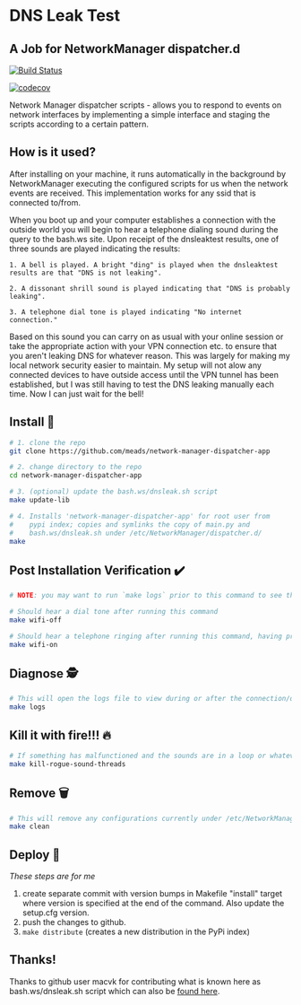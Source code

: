 # DNS Leak Test
## **A Job for NetworkManager dispatcher.d**

[![Build Status](https://travis-ci.com/meads/network-manager-dispatcher-app.svg?branch=main)](https://travis-ci.com/meads/network-manager-dispatcher-app) 

[![codecov](https://codecov.io/gh/meads/network-manager-dispatcher-app/branch/main/graph/badge.svg?sanitize=true)](https://codecov.io/gh/meads/network-manager-dispatcher-app)

Network Manager dispatcher scripts - allows you to respond to events on network interfaces by implementing a simple interface and staging the scripts according to a certain pattern.

## How is it used?

After installing on your machine, it runs automatically in the background by NetworkManager executing the configured scripts for us when the network events are received. This implementation works for any ssid that is connected to/from.

When you boot up and your computer establishes a connection with the outside world you will begin to hear a telephone dialing sound during the query to the bash.ws site. Upon receipt of the dnsleaktest results, one of three sounds are played indicating the results:
    
    1. A bell is played. A bright "ding" is played when the dnsleaktest results are that "DNS is not leaking".
    
    2. A dissonant shrill sound is played indicating that "DNS is probably leaking".

    3. A telephone dial tone is played indicating "No internet connection."

Based on this sound you can carry on as usual with your online session or take the appropriate action with your VPN connection etc. to ensure that you aren't leaking DNS for whatever reason. This was largely for making my local network security easier to maintain. My setup will not alow any connected devices to have outside access until the VPN tunnel has been established, but I was still having to test the DNS leaking manually each time. Now I can just wait for the bell!

## Install 📩

```bash
# 1. clone the repo
git clone https://github.com/meads/network-manager-dispatcher-app

# 2. change directory to the repo
cd network-manager-dispatcher-app

# 3. (optional) update the bash.ws/dnsleak.sh script
make update-lib

# 4. Installs 'network-manager-dispatcher-app' for root user from
#    pypi index; copies and symlinks the copy of main.py and 
#    bash.ws/dnsleak.sh under /etc/NetworkManager/dispatcher.d/
make
```

## Post Installation Verification ✔️
```bash
# NOTE: you may want to run `make logs` prior to this command to see the application logs as they are written."

# Should hear a dial tone after running this command
make wifi-off

# Should hear a telephone ringing after running this command, having previously run the above command.
make wifi-on
```

## Diagnose 🕵️

```bash
# This will open the logs file to view during or after the connection/disconnection process to see the details.
make logs
```

## Kill it with fire!!! 🔥

```bash
# If something has malfunctioned and the sounds are in a loop or whatever, just run the following to kill the process.
make kill-rogue-sound-threads
```

## Remove 🗑️

```bash
# This will remove any configurations currently under /etc/NetworkManager/dispatcher.d/ and will prompt for root password.
make clean
```

## Deploy 🚀
*These steps are for me*
1. create separate commit with version bumps in Makefile "install" target where version is specified at the end of the command. Also update
   the setup.cfg version.
2. push the changes to github.
3. `make distribute` (creates a new distribution in the PyPi index)


## Thanks!

Thanks to github user macvk for contributing what is known here as bash.ws/dnsleak.sh script which can also be [found here](https://bash.ws/dnsleak).
